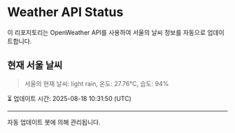
# Weather API Status

이 리포지토리는 OpenWeather API를 사용하여 서울의 날씨 정보를 자동으로 업데이트합니다.

## 현재 서울 날씨
> 서울의 현재 날씨: light rain, 온도: 27.76°C, 습도: 94%

⏳ 업데이트 시간: 2025-08-18 10:31:50 (UTC)

---
자동 업데이트 봇에 의해 관리됩니다.
